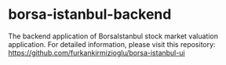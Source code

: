 # borsa-istanbul-backend
The backend application of BorsaIstanbul stock market valuation application. For detailed information, please visit this repository: https://github.com/furkankirmizioglu/borsa-istanbul-ui
